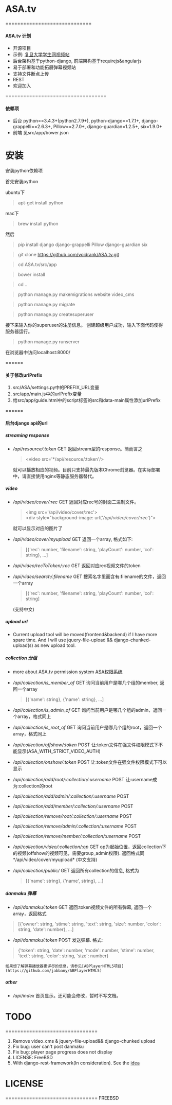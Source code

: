 # ASA.tv
=============================
#### ASA.tv 计划
* 开源项目
* 示例: [复旦大学学生网视频站](http://stu.fudan.edu.cn/asa/)
* 后台架构基于python-django, 前端架构基于requirejs&angularjs
* 易于部署和功能拓展弹幕视频站
* 支持文件断点上传
* REST
* 欢迎加入



==================================
#### 依赖项
* 后台 python==3.4.3+(python2.7.9+), python-django==1.7.1+, django-grappelli==2.6.3+, Pillow==2.7.0+, django-guardian=1.2.5+, six=1.9.0+
* 前端 见src/app/bower.json

安装
==================================
安装python依赖项

首先安装python

ubuntu下

> apt-get install python

mac下

> brew install python 

然后
> pip install django django-grappelli Pillow django-guardian six

> git clone https://github.com/voidrank/ASA.tv.git

> cd ASA.tv/src/app

> bower install

> cd ..

> python manage.py makemigrations website video_cms

> python manage.py migrate

> python manage.py createsuperuser

接下来输入你的superuser的注册信息。
创建超级用户成功，输入下面代码使得服务器运行。

> python manage.py runserver

在浏览器中访问localhost:8000/



======
#### 关于修改urlPrefix
1.  src/ASA/settings.py中的PREFIX_URL变量
2.  src/app/main.js中的urlPrefix变量
3.  给src/app/guide.html中的script标签的src和data-main属性添加urlPrefix


======
#### 后台django api的url

##### streaming response
* */api/resource/:token* GET 返回stream型的response。简而言之

    > &lt;video src='*/api/resource/:token'/&gt;
    
    
	就可以播放相应的视频。目前只支持最先版本Chrome浏览器。在实际部署中，请直接使用nginx等静态服务器替代。

##### video

* */api/video/cover/:rec* GET 返回对应rec号的封面二进制文件。
   > &lt;img src='/api/video/cover/:rec'&gt;  
   > &lt;div style="background-image: url('*/api/video/cover/:rec*')"&gt;
   
   就可以显示对应的图片了
   

* */api/video/cover/myupload* GET 返回一个array, 格式如下:
	> [{'rec': number, 'filename': string, 'playCount': number, 'col': string}, ...]
  
  
* */api/video/recToToken/:rec* GET 返回对应rec视频文件的token



* */api/video/search/:filename* GET 搜索名字里面含有:filename的文件，返回一个array
	> [{'rec': number, 'filename': string, 'playCount': number, 'col': string]
	
	(支持中文)
	
	
##### upload url 
* Current upload tool will be moved(frontend&backend) if I have more spare time. And I will use jquery-file-upload && django-chunked-upload(s) as new upload tool.


##### collection 分组
* more about ASA.tv permission system [ASA权限系统](https://github.com/voidrank/ASA.tv/blob/develop/doc/permission/README.md)

* */api/collection/is_member_of* GET 询问当前用户是哪几个组的member, 返回一个array
	> [{'name': string}, {'name': string}, ...]
	
* */api/collection/is_admin_of* GET 询问当前用户是哪几个组的admin，返回一个array，格式同上


* */api/collection/is_root_of* GET 询问当前用户是哪几个组的root，返回一个array，格式同上

* */api/collection/offshow/:token* POST 让:token文件在强文件权限模式下不能显示(ASA_WITH_STRICT_VIDEO_AUTH)

* */api/collection/onshow/:token* POST 让:token文件在强文件权限模式下可以显示


* */api/collection/add/root/:collection/:username* POST 让:username成为:collection的root
* */api/collection/add/admin/:collection/:username* POST
* */api/collection/add/member/:collection/:username* POST
* */api/collection/remove/root/:collection/:username* POST
* */api/collection/remove/admin/:collection/:username* POST
* */api/collection/remove/member/:collection/:username* POST

* */api/collection/video/:collection/:op* GET op为起始位置，返回collection下的视频(offshow的视频可见，需要group_admin权限). 返回格式同*/api/video/cover/myupload*
	(中文支持)

* */api/collection/public/* GET 返回所有collection的信息, 格式为
	> [{'name': string}, {'name', string}, ...]

##### danmaku 弹幕

* */api/danmaku/:token* GET 返回:token视频文件的所有弹幕, 返回一个array，返回格式
 > [{'owner': string, 'stime': string, 'text': string, 'size': number, 'color': string, 'date': number}, ...]
 
* */api/danmaku/:token* POST 发送弹幕. 格式:
 > {'token': string, 'date': number, 'mode': number, 'stime': number, 'text': string, 'color': string, 'size': number}
 
	如果想了解弹幕播放器更详尽的信息，请参见[ABPlayerHTML5项目](https://github.com/jabbany/ABPlayerHTML5) 
	
##### other
* */api/index* 首页显示。还可能会修改，暂时不写文档。

# TODO
===============================

1. Remove video_cms & jquery-file-upload&& django-chunked upload
2. Fix bug: user can't post danmaku
3. Fix bug: player page progress does not display
4. LICENSE: FreeBSD
5. With django-rest-framework(In consideration). See the [idea](http://blog.kevinastone.com/getting-started-with-django-rest-framework-and-angularjs.html)


# LICENSE
===============================
FREEBSD

